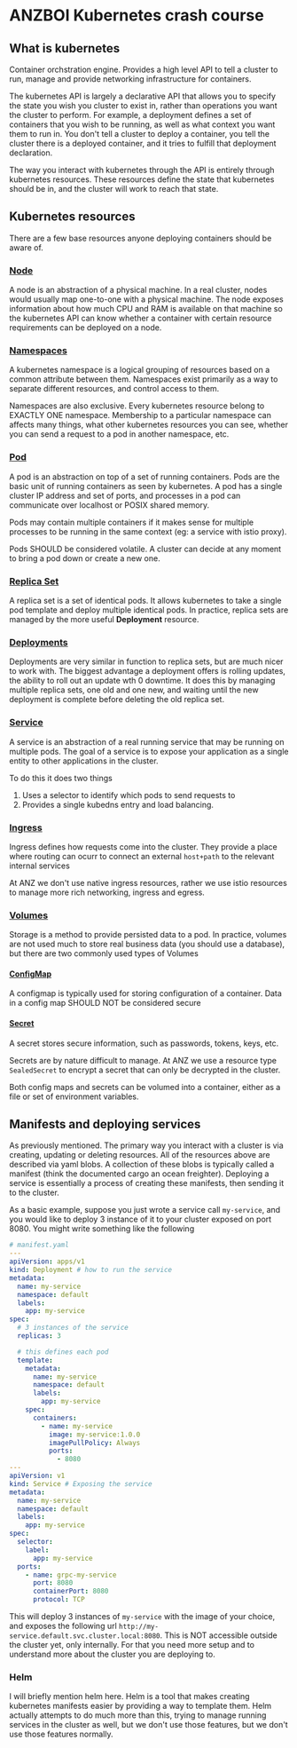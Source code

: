# ANZBOI Kubernetes crash course

## What is kubernetes

Container orchstration engine. Provides a high level API to tell a cluster to run, manage and provide networking infrastructure for containers.

The kubernetes API is largely a declarative API that allows you to specify the state you wish you cluster to exist in, rather than operations you want the cluster to perform. For example, a deployment defines a set of containers that you wish to be running, as well as what context you want them to run in. You don't tell a cluster to deploy a container, you tell the cluster there is a deployed container, and it tries to fulfill that deployment declaration.

The way you interact with kubernetes through the API is entirely through kubernetes resources. These resources define the state that kubernetes should be in, and the cluster will work to reach that state.

## Kubernetes resources

There are a few base resources anyone deploying containers should be aware of.

### [Node](https://kubernetes.io/docs/concepts/architecture/nodes/)

A node is an abstraction of a physical machine. In a real cluster, nodes would usually map one-to-one with a physical machine. The node exposes information about how much CPU and RAM is available on that machine so the kubernetes API can know whether a container with certain resource requirements can be deployed on a node.

### [Namespaces](https://kubernetes.io/docs/concepts/overview/working-with-objects/namespaces/)

A kubernetes namespace is a logical grouping of resources based on a common attribute between them. Namespaces exist primarily as a way to separate different resources, and control access to them.

Namespaces are also exclusive. Every kubernetes resource belong to EXACTLY ONE namespace. Membership to a particular namespace can affects many things, what other kubernetes resources you can see, whether you can send a request to a pod in another namespace, etc.

### [Pod](https://kubernetes.io/docs/concepts/workloads/pods/pod/)

A pod is an abstraction on top of a set of running containers. Pods are the basic unit of running containers as seen by kubernetes. A pod has a single cluster IP address and set of ports, and processes in a pod can communicate over localhost or POSIX shared memory.

Pods may contain multiple containers if it makes sense for multiple processes to be running in the same context (eg: a service with istio proxy).

Pods SHOULD be considered volatile. A cluster can decide at any moment to bring a pod down or create a new one.

### [Replica Set](https://kubernetes.io/docs/concepts/workloads/controllers/replicaset/)

A replica set is a set of identical pods. It allows kubernetes to take a single pod template and deploy multiple identical pods. In practice, replica sets are managed by the more useful **Deployment** resource.

### [Deployments](https://kubernetes.io/docs/concepts/workloads/controllers/deployment/)

Deployments are very similar in function to replica sets, but are much nicer to work with. The biggest advantage a deployment offers is rolling updates, the ability to roll out an update wth 0 downtime. It does this by managing multiple replica sets, one old and one new, and waiting until the new deployment is complete before deleting the old replica set.

### [Service](https://kubernetes.io/docs/concepts/services-networking/service/)

A service is an abstraction of a real running service that may be running on multiple pods. The goal of a service is to expose your application as a single entity to other applications in the cluster.

To do this it does two things

1. Uses a selector to identify which pods to send requests to
2. Provides a single kubedns entry and load balancing.

### [Ingress](https://kubernetes.io/docs/concepts/services-networking/ingress/)

Ingress defines how requests come into the cluster. They provide a place where routing can ocurr to connect an external `host+path` to the relevant internal services

At ANZ we don't use native ingress resources, rather we use istio resources to manage more rich networking, ingress and egress.

### [Volumes](https://kubernetes.io/docs/concepts/storage/volumes/)

Storage is a method to provide persisted data to a pod. In practice, volumes are not used much to store real business data (you should use a database), but there are two commonly used types of Volumes

#### [ConfigMap](https://kubernetes.io/docs/concepts/storage/volumes/#configmap)

A configmap is typically used for storing configuration of a container. Data in a config map SHOULD NOT be considered secure

#### [Secret](https://kubernetes.io/docs/concepts/configuration/secret/)

A secret stores secure information, such as passwords, tokens, keys, etc.

Secrets are by nature difficult to manage. At ANZ we use a resource type `SealedSecret` to encrypt a secret that can only be decrypted in the cluster.

Both config maps and secrets can be volumed into a container, either as a file or set of environment variables.

## Manifests and deploying services

As previously mentioned. The primary way you interact with a cluster is via creating, updating or deleting resources. All of the resources above are described via yaml blobs. A collection of these blobs is typically called a manifest (think the documented cargo an ocean freighter). Deploying a service is essentially a process of creating these manifests, then sending it to the cluster.

As a basic example, suppose you just wrote a service call `my-service`, and you would like to deploy 3 instance of it to your cluster exposed on port 8080. You might write something like the following

```yaml
# manifest.yaml
---
apiVersion: apps/v1
kind: Deployment # how to run the service
metadata:
  name: my-service
  namespace: default
  labels:
    app: my-service
spec:
  # 3 instances of the service
  replicas: 3

  # this defines each pod
  template:
    metadata:
      name: my-service
      namespace: default
      labels:
        app: my-service
    spec:
      containers:
        - name: my-service
          image: my-service:1.0.0
          imagePullPolicy: Always
          ports:
            - 8080
---
apiVersion: v1
kind: Service # Exposing the service
metadata:
  name: my-service
  namespace: default
  labels:
    app: my-service
spec:
  selector:
    label:
      app: my-service
  ports:
    - name: grpc-my-service
      port: 8080
      containerPort: 8080
      protocol: TCP
```

This will deploy 3 instances of `my-service` with the image of your choice, and exposes the following url `http://my-service.default.svc.cluster.local:8080`. This is NOT accessible outside the cluster yet, only internally. For that you need more setup and to understand more about the cluster you are deploying to.

### Helm

I will briefly mention helm here. Helm is a tool that makes creating kubernetes manifests easier by providing a way to template them. Helm actually attempts to do much more than this, trying to manage running services in the cluster as well, but we don't use those features, but we don't use those features normally.
